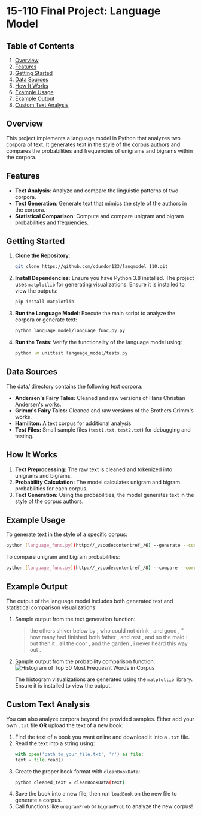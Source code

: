 # 15-110 Final Project: Language Model

## Table of Contents
1. [Overview](#overview)
2. [Features](#features)
3. [Getting Started](#getting-started)
4. [Data Sources](#data-sources)
5. [How It Works](#how-it-works)
6. [Example Usage](#example-usage)
7. [Example Output](#example-output)
8. [Custom Text Analysis](#custom-text-analysis)

## Overview
This project implements a language model in Python that analyzes two corpora of text. It generates text in the style of the corpus authors and compares the probabilities and frequencies of unigrams and bigrams within the corpora.

## Features
- **Text Analysis**: Analyze and compare the linguistic patterns of two corpora.
- **Text Generation**: Generate text that mimics the style of the authors in the corpora.
- **Statistical Comparison**: Compute and compare unigram and bigram probabilities and frequencies.

## Getting Started
1. **Clone the Repository**:
   ```bash
   git clone https://github.com/cdundon123/langmodel_110.git
    ```

2. **Install Dependencies**: Ensure you have Python 3.8 installed.
    The project uses `matplotlib` for generating visualizations. Ensure it is installed to view the outputs:
    ```bash
    pip install matplotlib
    ```
3. **Run the Language Model**:  Execute the main script to analyze the corpora or generate text:
    ```bash
    python language_model/language_func.py.py
    ```
4. **Run the Tests**: Verify the functionality of the language model using:
    ```bash
    python -m unittest language_model/tests.py
    ```

## Data Sources
The data/ directory contains the following text corpora:
- **Andersen's Fairy Tales:** Cleaned and raw versions of Hans Christian Andersen's works.
- **Grimm's Fairy Tales:** Cleaned and raw versions of the Brothers Grimm's works.
- **Hamiliton:** A text corpus for additional analysis
- **Test Files:** Small sample files (```test1.txt```, ```test2.txt```) for debugging and testing.

## How It Works
1. __Text Preprocessing:__ The raw text is cleaned and tokenized into unigrams and bigrams.
2. __Probability Calculation:__ The model calculates unigram and bigram probabilities for each corpus.
3. __Text Generation:__ Using the probabilities, the model generates text in the style of the corpus authors.

## Example Usage
To generate text in the style of a specific corpus:
```bash
python [language_func.py](http://_vscodecontentref_/6) --generate --corpus [andersen_clean.txt](http://_vscodecontentref_/7)
```

To compare unigram and bigram probabilities:
```bash
python [language_func.py](http://_vscodecontentref_/8) --compare --corpus1 [andersen_clean.txt](http://_vscodecontentref_/9) --corpus2 [grimm_clean.txt](http://_vscodecontentref_/10)
```

## Example Output
The output of the language model includes both generated text and statistical comparison visualizations:

1. Sample output from the text generation function:

    > the others shiver below by , who could not drink , and good , " how many had finished both father , and rest , and so the maid : but then it , all the door , and the garden , i never heard this way out .
    >
2. Sample output from the probability comparison function:
    ![Histogram of Top 50 Most Frequesnt Words in Corpus](https://i.imgur.com/TRi8MDW.png)

    The histogram visualizations are generated using the `matplotlib` library. Ensure it is installed to view the output.

## Custom Text Analysis
You can also analyze corpora beyond the provided samples. Either add your own ```.txt``` file **OR** upload the text of a new book:
1. Find the text of a book you want online and download it into a ```.txt``` file.
2. Read the text into a string using: 
    ```python
    with open('path_to_your_file.txt', 'r') as file:
    text = file.read()
    ```
3. Create the proper book format with ```cleanBookData```:
    ```bash
    python cleaned_text = cleanBookData(text)
    ```
4. Save the book into a new file, then run ```loadBook``` on the new file to generate a corpus. 
5. Call functions like ```unigramProb``` or ```bigramProb``` to analyze the new corpus!
